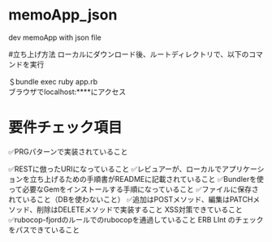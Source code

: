 # memoApp_json
dev memoApp with json file

#立ち上げ方法
ローカルにダウンロード後、ルートディレクトリで、以下のコマンドを実行

＄bundle exec ruby app.rb  
ブラウザでlocalhost:****にアクセス


# 要件チェック項目

✅PRGパターンで実装されていること

✅RESTに倣ったURIになっていること
✅レビュアーが、ローカルでアプリケーションを立ち上げるための手順書がREADMEに記載されていること
✅Bundlerを使って必要なGemをインストールする手順になっていること
✅ファイルに保存されていること（DBを使わないこと）
✅追加はPOSTメソッド、編集はPATCHメソッド、削除はDELETEメソッドで実装すること
XSS対策できていること
✅rubocop-fjordのルールでのrubocopを通過していること
ERB LInt のチェックをパスできていること
